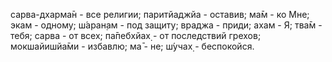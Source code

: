 сарва-дхарма̄н - все религии; паритйаджйа - оставив; ма̄м - ко Мне; экам - одному; ш́аран̣ам - под защиту; враджа - приди; ахам - Я; тва̄м - тебя; сарва - от всех; па̄пебхйах̣ - от последствий грехов; мокшайишйа̄ми - избавлю; ма̄ - не; ш́учах̣ - беспокойся.